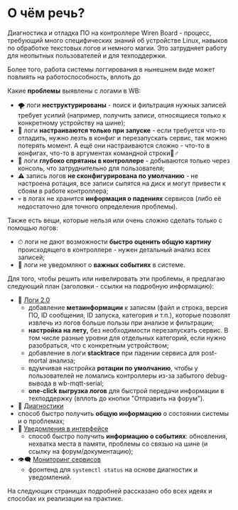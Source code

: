 # О чём речь?

Диагностика и отладка ПО на контроллере Wiren Board - процесс, требующий много специфических знаний об устройстве Linux, навыков по обработке текстовых логов и немного магии. Это затрудняет работу для неопытных пользователей и для техподдержки.

Более того, работа системы логгирования в нынешнем виде может повлиять на работоспособность, вплоть до 

Какие **проблемы** выявлены с логами в WB:

* 🌪 логи **неструктурированы** - поиск и фильтрация нужных записей требует усилий \(например, получить записи, относящиеся только к конкретному устройству на шине\);
* 📌 логи **настраиваются только при запуске** - если требуется что-то отладить, нужно лезть в конфиг и перезапускать сервис, так можно потерять момент. А ещё они настраиваются сложно - что-то в конфигах, что-то в аргументах командной строки🤦♂ 
* 🧰 логи **глубоко спрятаны в контроллере** - добываются только через консоль, что затруднительно для пользователя;
* ⚠ запись логов **не сконфигурирована по умолчанию** - не настроена ротация, все записи сыпятся на диск и могут привести к сбоям в работе контроллера;
* 💀 в логах не хранится **информация о падениях** сервисов \(либо её недостаточно для точного определения проблемы\).

Также есть вещи, которые нельзя или очень сложно сделать только с помощью логов:

* ⏱ логи не дают возможности **быстро оценить общую картину** происходящего в контроллере - нужен детальный анализ всех записей;
* 🔕 логи не уведомляют о **важных событиях** в системе.

Для того, чтобы решить или нивелировать эти проблемы, я предлагаю следующий план \(заголовки - ссылки на подробную информацию\):

* [ ](koncepciya/logs-2.0.md)💪 [Логи 2.0](koncepciya/logs-2.0.md)
  * добавление **метаинформации** к записям \(файл и строка, версия ПО, ID сообщения, ID запуска, категория и т.п.\), которые позволят извлечь из логов больше пользы при анализе и фильтрации;
  * **настройка на лету,** без необходимости перезапускать сервис. В том числе разные уровни для отдельных категорий, если нужно разобраться, что с конкретным устройством;
  * добавление в логи **stacktrace** при падении сервиса для post-mortal анализа;
  * вдумчивая настройка **ротации по умолчанию**, чтобы у пользователей не ломались контроллеры из-за забытого debug-вывода в wb-mqtt-serial;
  * **one-click выгрузка логов** для быстрой передачи информации в техподдержку \(вплоть до кнопки "Отправить на форум"\).
*  🎯 [Диагностики](koncepciya/diagnostics.md)
  * способ быстро получить **общую информацию** о состоянии системы и о проблемах;
* 🔔 [Уведомления в интерфейсе](koncepciya/notifications.md)
  * способ быстро получить **информацию о событиях**: обновления, нехватка места в памяти, проблемы со связью на шине \(и ссылку на форум/документацию\);
* 👁🗨 [Мониторинг сервисов](koncepciya/systemd-monitoring.md)
  * фронтенд для `systemctl status` на основе диагностик и уведомлений.

На следующих страницах подробней рассказано обо всех идеях и способах их реализации на практике.

